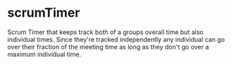 scrumTimer
==========

Scrum Timer that keeps track both of a groups overall time but also individual times. Since they're tracked independently any individual can go over their fraction of the meeting time as long as they don't go over a maximum individual time.
